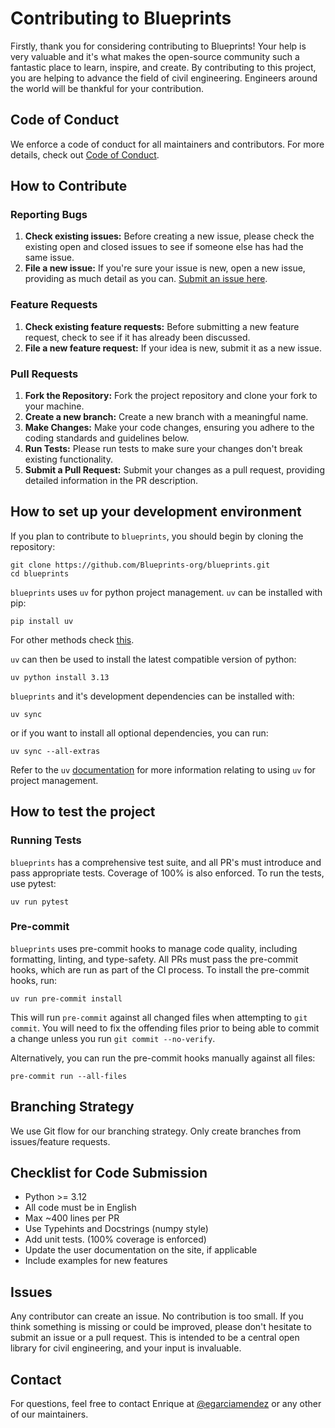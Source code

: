 # Contributing to Blueprints

Firstly, thank you for considering contributing to Blueprints! Your help is very valuable and it's what makes the open-source community such a
fantastic place to learn, inspire, and create. By contributing to this project, you are helping to advance the field of civil engineering. Engineers
around the world will be thankful for your contribution.

## Code of Conduct

We enforce a code of conduct for all maintainers and contributors. For more details, check out [Code of Conduct](.github/CODE_OF_CONDUCT.md).

## How to Contribute

### Reporting Bugs

1. **Check existing issues:** Before creating a new issue, please check the existing open and closed issues to see if someone else has had the same
   issue.
2. **File a new issue:** If you're sure your issue is new, open a new issue, providing as much detail as you
   can. [Submit an issue here](https://github.com/Blueprints-org/blueprints/issues).

### Feature Requests

1. **Check existing feature requests:** Before submitting a new feature request, check to see if it has already been discussed.
2. **File a new feature request:** If your idea is new, submit it as a new issue.

### Pull Requests

1. **Fork the Repository:** Fork the project repository and clone your fork to your machine.
2. **Create a new branch:** Create a new branch with a meaningful name.
3. **Make Changes:** Make your code changes, ensuring you adhere to the coding standards and guidelines below.
4. **Run Tests:** Please run tests to make sure your changes don't break existing functionality.
5. **Submit a Pull Request:** Submit your changes as a pull request, providing detailed information in the PR description.

## How to set up your development environment
If you plan to contribute to `blueprints`, you should begin by cloning the repository:

```shell
git clone https://github.com/Blueprints-org/blueprints.git
cd blueprints
```

`blueprints` uses `uv` for python project management. `uv` can be installed with pip:

```shell
pip install uv
```
For other methods check [this](https://docs.astral.sh/uv/getting-started/installation/).

`uv` can then be used to install the latest compatible version of python:

```shell
uv python install 3.13
```

`blueprints` and it's development dependencies can be installed with:

```shell
uv sync
```

or if you want to install all optional dependencies, you can run:
```shell
uv sync --all-extras
```
Refer to the `uv` [documentation](https://docs.astral.sh/uv/) for more information relating to using `uv` for project management.

## How to test the project

### Running Tests
`blueprints` has a comprehensive test suite, and all PR's must introduce and pass appropriate tests. 
Coverage of 100% is also enforced. To run the tests, use pytest:

```shell
uv run pytest
```

### Pre-commit
`blueprints` uses pre-commit hooks to manage code quality, including formatting, linting, and type-safety. 
All PRs must pass the pre-commit hooks, which are run as part of the CI process. 
To install the pre-commit hooks, run:

```shell
uv run pre-commit install
```
This will run `pre-commit` against all changed files when attempting to `git commit`. 
You will need to fix the offending files prior to being able to commit a change unless you run `git commit --no-verify`.

Alternatively, you can run the pre-commit hooks manually against all files:

```shell
pre-commit run --all-files
```

## Branching Strategy

We use Git flow for our branching strategy. Only create branches from issues/feature requests.

## Checklist for Code Submission

- Python >= 3.12
- All code must be in English
- Max ~400 lines per PR
- Use Typehints and Docstrings (numpy style)
- Add unit tests. (100% coverage is enforced)
- Update the user documentation on the site, if applicable
- Include examples for new features

## Issues

Any contributor can create an issue. No contribution is too small. If you think something is missing or could be improved, please don't hesitate to
submit an issue or a pull request. This is intended to be a central open library for civil engineering, and your input is invaluable.

## Contact

For questions, feel free to contact Enrique at [@egarciamendez](https://github.com/egarciamendez) or any other of our maintainers.

